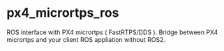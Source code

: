 # px4_micrortps_ros
ROS interface with PX4 micrortps ( FastRTPS/DDS ). Bridge between PX4 micrortps and your client ROS appliation without ROS2.
